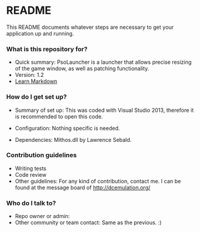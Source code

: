 # README #

This README documents whatever steps are necessary to get your application up and running.

### What is this repository for? ###

* Quick summary:
PsoLauncher is a launcher that allows precise resizing of the game window, as well as patching functionality.
* Version:
1.2
* [Learn Markdown](https://bitbucket.org/tutorials/markdowndemo)

### How do I get set up? ###

* Summary of set up:
This was coded with Visual Studio 2013, therefore it is recommended to open this code.

* Configuration:
Nothing specific is needed.

* Dependencies:
Mithos.dll by Lawrence Sebald. 

### Contribution guidelines ###

* Writing tests
* Code review
* Other guidelines:
For any kind of contribution, contact me. I can be found at the message board of http://dcemulation.org/

### Who do I talk to? ###

* Repo owner or admin:
* Other community or team contact:
Same as the previous. :)